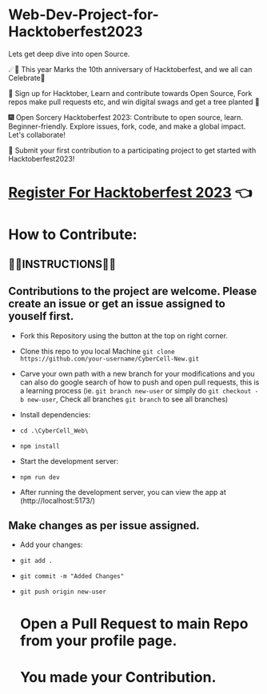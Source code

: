 # Web-Dev-Project-for-Hacktoberfest2023

Lets get deep dive into open Source.




☄🌠 This year Marks the 10th anniversary of Hacktoberfest, and we all can Celebrate🎉

🎯 Sign up for Hacktober, Learn and contribute towards Open Source, Fork repos make pull requests etc, and win digital swags and get a tree planted 🎄

🎆 Open Sorcery Hacktoberfest 2023: Contribute to open source, learn. Beginner-friendly. Explore issues, fork, code, and make a global impact. Let's collaborate!

🎐 Submit your first contribution to a participating project to get started with Hacktoberfest2023!

# [Register For Hacktoberfest 2023](https://hacktoberfest.com/participation/) 👈

# How to Contribute: 
 ##  👨‍💻INSTRUCTIONS👩‍💻


 ##  Contributions to the project are welcome. Please create an issue or get an issue assigned to youself first.

 - Fork this Repository using the button at the top on right corner.
 - Clone this repo to you local Machine `git clone https://github.com/your-username/CyberCell-New.git`

 - Carve your own path with a new branch for your modifications and you can also do google search of how to push and open pull requests, this is a learning process (ie. `git branch new-user` or simply do `git checkout -b new-user`, Check all branches `git branch` to see all branches)

 - Install dependencies:
   
 - `cd .\CyberCell_Web\`
- `npm install`
- Start the development server:
- `npm run dev`
- After running the development server, you can view the app at (http://localhost:5173/)

## Make changes as per issue assigned.
 - Add your changes:
- `git add .`
- `git commit -m "Added Changes"`
- `git push origin new-user`

  # Open a Pull Request to main Repo from your profile page.
   
 
  # You made your Contribution.
